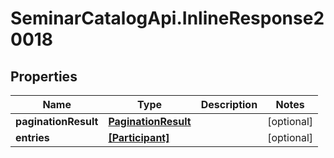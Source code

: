 # SeminarCatalogApi.InlineResponse20018

## Properties
Name | Type | Description | Notes
------------ | ------------- | ------------- | -------------
**paginationResult** | [**PaginationResult**](PaginationResult.md) |  | [optional] 
**entries** | [**[Participant]**](Participant.md) |  | [optional] 


